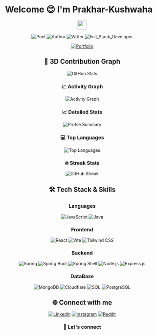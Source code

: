 
<!--- 
# Welcome 😊Glad to see you here

 I’m Prakhar Kushwaha, a passionate software developer and open-source enthusiast. I like to build, create, and collaborate. 

 
##  About Me

- **Currently Working On:** Enterprise Web Applications , System Design
- **Learning:** Java EE , BlockChain
- **Open To Collaborate On:** Open Source Projects , Hackathons , Dev Events 
- **Ask Me About:** Anything ... 
- **How To Reach Me:** Reach me  on Instagram , Linked-In , and at Email 
- **Fun Fact:**  Hihi ... You wouldn't find me funny. 


##  Skills Set

Languages :  

    • Object Orientated Language:   

             × Java 

             × JavaScript  

             x TypeScript

      • Frontend 

             × React 

             × CSS/ Vanella CSS 

       • Testing Framework 

           × Junit Testing  
           x Mocktail
           x SonarQube -- code Analysis

       • Frameworks  

           × React 

           × Spring Boot



 
##  Connect With Me

- **LinkedIn:** https://www.linkedin.com/in/prakhar-kushwaha-53542834a/
- **Email:** prakharkushwaha001@gmail.com 
- **Instagram** https://www.instagram.com/prakhar_149



Thankyou, You may have a good day 👍🏻

- Bad Times does not test you ,they describe you. --->




<!---
Prakhar-Kushwaha/Prakhar-Kushwaha is a ✨ special ✨ repository because its `README.md` (this file) appears on your GitHub profile.
You can click the Preview link to take a look at your changes.
--->



# Welcome 😊 I'm Prakhar-Kushwaha

<div align="center">
  <img src="https://media.giphy.com/media/hvRJCLFzcasrR4ia7z/giphy.gif" width="30px"/>

<div align="center">

![Poet](https://img.shields.io/badge/Poet-8A2BE2?style=for-the-badge&logo=bookstack&logoColor=white)
![Author](https://img.shields.io/badge/Author-FF8C00?style=for-the-badge&logo=readthedocs&logoColor=white)
![Writer](https://img.shields.io/badge/Writer-2E8B57?style=for-the-badge&logo=markdown&logoColor=white)
![Full_Stack_Developer](https://img.shields.io/badge/Full_Stack_Developer-000000?style=for-the-badge&logo=github&logoColor=white)

[![Portfolio](https://img.shields.io/badge/Portfolio-Visit%20Now-blueviolet?style=for-the-badge&logo=vercel&logoColor=white)]([https://your-portfolio-link.com](https://portfolio-roan-five-95.vercel.app/))


</div>



<!---   Currently working on **[Github Clone]**
-   Learning **[Java EE , BlockChain]**
-   Looking to collaborate on **Open Source Projects**
-   Ask me about **[my poems]**
-   Reach me: **[prakharkushwaha001@gmail.com]**
-   Fun fact: **meow moewwww meowww , my windows turn blue** ☕--->

## 🎲 3D Contribution Graph

![GitHub Stats](https://github-readme-stats.vercel.app/api?username=Prakhar-Kushwaha&show_icons=true&theme=radical)

### 📈 Activity Graph
![Activity Graph](https://github-readme-activity-graph.vercel.app/graph?username=Prakhar-Kushwaha&theme=react-dark)

### 📈 Detailed Stats
<div align="center">
  <img src="https://github-profile-summary-cards.vercel.app/api/cards/profile-details?username=Prakhar-Kushwaha&theme=radical" alt="Profile Summary" />
</div>

### 💻 Top Languages
![Top Languages](https://github-readme-stats.vercel.app/api/top-langs/?username=Prakhar-Kushwaha&layout=compact&theme=radical)

### 🔥 Streak Stats
![GitHub Streak](https://github-readme-streak-stats.herokuapp.com/?user=Prakhar-Kushwaha&theme=radical)




## 🛠️ Tech Stack & Skills

### Languages
![JavaScript](https://img.shields.io/badge/JavaScript-F7DF1E?style=for-the-badge&logo=javascript&logoColor=black)
![Java](https://img.shields.io/badge/Java-ED8B00?style=for-the-badge&logo=java&logoColor=white)

### Frontend
![React](https://img.shields.io/badge/React-20232A?style=for-the-badge&logo=react&logoColor=61DAFB)
![Vite](https://img.shields.io/badge/Vite-646CFF?style=for-the-badge&logo=vite&logoColor=white)
![Tailwind CSS](https://img.shields.io/badge/Tailwind_CSS-38B2AC?style=for-the-badge&logo=tailwind-css&logoColor=white)

### Backend
![Spring](https://img.shields.io/badge/Spring-6DB33F?style=for-the-badge&logo=spring&logoColor=white)
![Spring Boot](https://img.shields.io/badge/Spring_Boot-6DB33F?style=for-the-badge&logo=springboot&logoColor=white)
![Spring Shell](https://img.shields.io/badge/Spring_Shell-6DB33F?style=for-the-badge&logo=spring&logoColor=white)
![Node.js](https://img.shields.io/badge/Node.js-43853D?style=for-the-badge&logo=node.js&logoColor=white)
![Express.js](https://img.shields.io/badge/Express.js-404D59?style=for-the-badge)

### DataBase
![MongoDB](https://img.shields.io/badge/MongoDB-4EA94B?style=for-the-badge&logo=mongodb&logoColor=white)
![Cloudflare](https://img.shields.io/badge/Cloudflare-F38020?style=for-the-badge&logo=cloudflare&logoColor=white)
![SQL](https://img.shields.io/badge/SQL-336791?style=for-the-badge&logo=databricks&logoColor=white)
![PostgreSQL](https://img.shields.io/badge/PostgreSQL-4169E1?style=for-the-badge&logo=postgresql&logoColor=white)



## 🌐 Connect with me

<div align="center">

[![LinkedIn](https://img.shields.io/badge/LinkedIn-0077B5?style=for-the-badge&logo=linkedin&logoColor=white)](https://www.linkedin.com/in/prakhar-kushwaha-53542834a/)
[![Instagram](https://img.shields.io/badge/Instagram-E4405F?style=for-the-badge&logo=instagram&logoColor=white)](https://www.instagram.com/prakhar_149/#)
[![Reddit](https://img.shields.io/badge/Reddit-FF4500?style=for-the-badge&logo=reddit&logoColor=white)](https://www.reddit.com/user/Sudden-Jellyfish9686/?)


</div>

### 💌 Let's connect 


